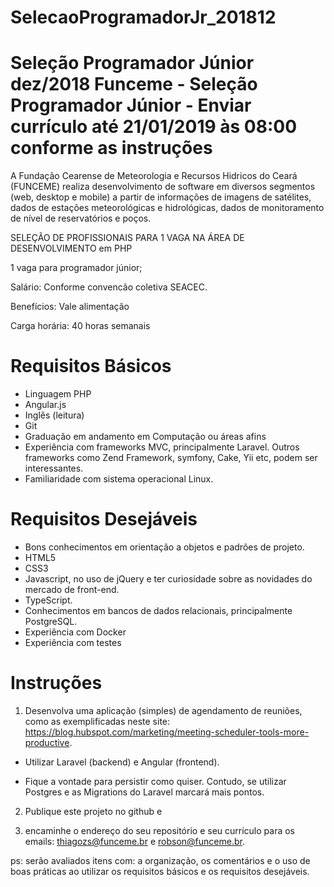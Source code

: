# SelecaoProgramadorJr_201812
Seleção Programador Júnior dez/2018
Funceme - Seleção Programador Júnior - Enviar currículo até 21/01/2019 às 08:00 conforme as instruções
============

A Fundação Cearense de Meteorologia e Recursos Hidricos do Ceará (FUNCEME) realiza desenvolvimento de software em diversos segmentos (web, desktop e mobile) a partir de informações de imagens de satélites, dados de estações meteorológicas e hidrológicas, dados de monitoramento de nível de reservatórios e poços.

SELEÇÃO DE PROFISSIONAIS PARA 1 VAGA NA ÁREA DE DESENVOLVIMENTO em PHP

1 vaga para programador júnior;

Salário: Conforme convencão coletiva SEACEC.

Benefícios: Vale alimentação

Carga horária: 40 horas semanais

# Requisitos Básicos

* Linguagem PHP
* Angular.js
* Inglês (leitura)
* Git
* Graduação em andamento em Computação ou áreas afins
* Experiência com frameworks MVC, principalmente Laravel. Outros frameworks como  Zend Framework, symfony, Cake, Yii etc, podem ser interessantes.
* Familiaridade com sistema operacional Linux.

# Requisitos Desejáveis

* Bons conhecimentos em orientação a objetos e padrões de projeto.
* HTML5
* CSS3 
* Javascript, no uso de jQuery e ter curiosidade sobre as novidades do mercado de front-end.
* TypeScript.
* Conhecimentos em bancos de dados relacionais, principalmente PostgreSQL.
* Experiência com Docker
* Experiência com testes 

# Instruções

1) Desenvolva uma aplicação (simples) de agendamento de reuniões, como as exemplificadas neste site: https://blog.hubspot.com/marketing/meeting-scheduler-tools-more-productive. 

  * Utilizar Laravel (backend) e Angular (frontend). 
  
  * Fique a vontade para persistir como quiser. Contudo, se utilizar Postgres e as Migrations do Laravel marcará  mais pontos.
  
2) Publique este projeto no github e 

3) encaminhe o endereço do seu repositório e seu currículo para os emails: thiagozs@funceme.br e robson@funceme.br.


ps: serão avaliados itens com:  a organização, os comentários e o uso de boas práticas ao utilizar os requisitos básicos e os requisitos desejáveis. 
